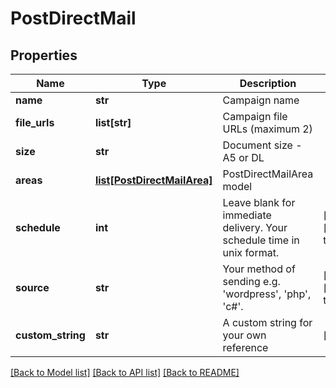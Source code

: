 # PostDirectMail

## Properties
Name | Type | Description | Notes
------------ | ------------- | ------------- | -------------
**name** | **str** | Campaign name | 
**file_urls** | **list[str]** | Campaign file URLs (maximum 2) | 
**size** | **str** | Document size - A5 or DL | 
**areas** | [**list[PostDirectMailArea]**](PostDirectMailArea.md) | PostDirectMailArea model | 
**schedule** | **int** | Leave blank for immediate delivery. Your schedule time in unix format. | [optional] [default to 0]
**source** | **str** | Your method of sending e.g. &#39;wordpress&#39;, &#39;php&#39;, &#39;c#&#39;. | [optional] [default to 'sdk']
**custom_string** | **str** | A custom string for your own reference | [optional] 

[[Back to Model list]](../README.md#documentation-for-models) [[Back to API list]](../README.md#documentation-for-api-endpoints) [[Back to README]](../README.md)


